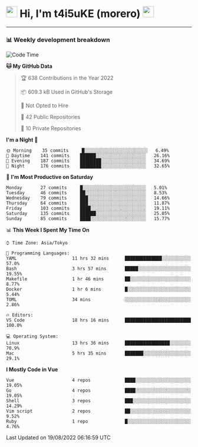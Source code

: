 <!-- Title -->
<h1>
    <img src="https://emojis.slackmojis.com/emojis/images/1600385609/10490/cactuar.gif?1600385609" width="30"/> 
    Hi, I'm t4i5uKE (morero) 
    <img src="https://emojis.slackmojis.com/emojis/images/1600385609/10490/cactuar.gif?1600385609" width="30"/>
</h1>

---

<h3> 📊 Weekly development breakdown </h3>
<!-- waka-readme-stats -->

<!--START_SECTION:waka-->
![Code Time](http://img.shields.io/badge/Code%20Time-1%2C191%20hrs%2034%20mins-blue)

**🐱 My GitHub Data** 

> 🏆 638 Contributions in the Year 2022
 > 
> 📦 609.3 kB Used in GitHub's Storage 
 > 
> 🚫 Not Opted to Hire
 > 
> 📜 42 Public Repositories 
 > 
> 🔑 10 Private Repositories  
 > 
**I'm a Night 🦉** 

```text
🌞 Morning    35 commits     █░░░░░░░░░░░░░░░░░░░░░░░░   6.49% 
🌆 Daytime    141 commits    ██████░░░░░░░░░░░░░░░░░░░   26.16% 
🌃 Evening    187 commits    ████████░░░░░░░░░░░░░░░░░   34.69% 
🌙 Night      176 commits    ████████░░░░░░░░░░░░░░░░░   32.65%

```
📅 **I'm Most Productive on Saturday** 

```text
Monday       27 commits     █░░░░░░░░░░░░░░░░░░░░░░░░   5.01% 
Tuesday      46 commits     ██░░░░░░░░░░░░░░░░░░░░░░░   8.53% 
Wednesday    79 commits     ███░░░░░░░░░░░░░░░░░░░░░░   14.66% 
Thursday     64 commits     ███░░░░░░░░░░░░░░░░░░░░░░   11.87% 
Friday       103 commits    ████░░░░░░░░░░░░░░░░░░░░░   19.11% 
Saturday     135 commits    ██████░░░░░░░░░░░░░░░░░░░   25.05% 
Sunday       85 commits     ████░░░░░░░░░░░░░░░░░░░░░   15.77%

```


📊 **This Week I Spent My Time On** 

```text
⌚︎ Time Zone: Asia/Tokyo

💬 Programming Languages: 
YAML                     11 hrs 32 mins      ██████████████░░░░░░░░░░░   57.0% 
Bash                     3 hrs 57 mins       █████░░░░░░░░░░░░░░░░░░░░   19.55% 
Makefile                 1 hr 46 mins        ██░░░░░░░░░░░░░░░░░░░░░░░   8.77% 
Docker                   1 hr 6 mins         █░░░░░░░░░░░░░░░░░░░░░░░░   5.44% 
TOML                     34 mins             ░░░░░░░░░░░░░░░░░░░░░░░░░   2.86%

🔥 Editors: 
VS Code                  18 hrs 16 mins      █████████████████████████   100.0%

💻 Operating System: 
Linux                    13 hrs 36 mins      █████████████████░░░░░░░░   70.9% 
Mac                      5 hrs 35 mins       ███████░░░░░░░░░░░░░░░░░░   29.1%

```

**I Mostly Code in Vue** 

```text
Vue                      4 repos             ████░░░░░░░░░░░░░░░░░░░░░   19.05% 
Go                       4 repos             ████░░░░░░░░░░░░░░░░░░░░░   19.05% 
Shell                    3 repos             ███░░░░░░░░░░░░░░░░░░░░░░   14.29% 
Vim script               2 repos             ██░░░░░░░░░░░░░░░░░░░░░░░   9.52% 
Ruby                     1 repo              █░░░░░░░░░░░░░░░░░░░░░░░░   4.76%

```



 Last Updated on 19/08/2022 06:16:59 UTC
<!--END_SECTION:waka-->
